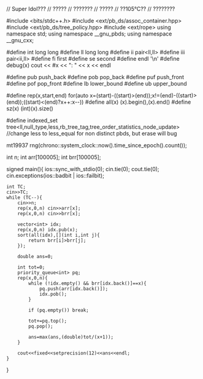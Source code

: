 // Super Idol???
//    ?????
//  ???????
//    ?????
//  ??105°C??
// ????????

#include <bits/stdc++.h>
#include <ext/pb_ds/assoc_container.hpp>
#include <ext/pb_ds/tree_policy.hpp>
#include <ext/rope>
using namespace std;
using namespace __gnu_pbds;
using namespace __gnu_cxx;

#define int long long
#define ll long long
#define ii pair<ll,ll>
#define iii pair<ii,ll>
#define fi first
#define se second
#define endl '\n'
#define debug(x) cout << #x << ": " << x << endl

#define pub push_back
#define pob pop_back
#define puf push_front
#define pof pop_front
#define lb lower_bound
#define ub upper_bound

#define rep(x,start,end) for(auto x=(start)-((start)>(end));x!=(end)-((start)>(end));((start)<(end)?x++:x--))
#define all(x) (x).begin(),(x).end()
#define sz(x) (int)(x).size()

#define indexed_set tree<ll,null_type,less<ll>,rb_tree_tag,tree_order_statistics_node_update>
//change less to less_equal for non distinct pbds, but erase will bug

mt19937 rng(chrono::system_clock::now().time_since_epoch().count());

int n;
int arr[100005];
int brr[100005];

signed main(){
	ios::sync_with_stdio(0);
	cin.tie(0);
	cout.tie(0);
	cin.exceptions(ios::badbit | ios::failbit);
	
	int TC;
	cin>>TC;
	while (TC--){
		cin>>n;
		rep(x,0,n) cin>>arr[x];
		rep(x,0,n) cin>>brr[x];
		
		vector<int> idx;
		rep(x,0,n) idx.pub(x);
		sort(all(idx),[](int i,int j){
			return brr[i]>brr[j];
		});
		
		double ans=0;
		
		int tot=0;
		priority_queue<int> pq;
		rep(x,0,n){
			while (!idx.empty() && brr[idx.back()]==x){
				pq.push(arr[idx.back()]);
				idx.pob();
			}
			
			if (pq.empty()) break;
			
			tot+=pq.top();
			pq.pop();
			
			ans=max(ans,(double)tot/(x+1));
		}
		
		cout<<fixed<<setprecision(12)<<ans<<endl;
	}
}
